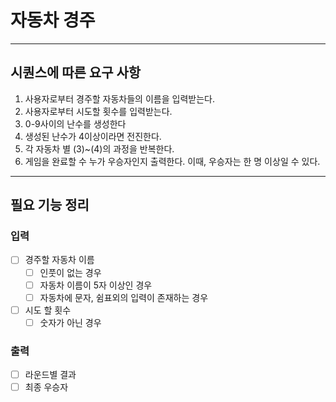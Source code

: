 # 자동차 경주
____ 
## 시퀀스에 따른 요구 사항
1. 사용자로부터 경주할 자동차들의 이름을 입력받는다.
2. 사용자로부터 시도할 횟수를 입력받는다. 
3. 0-9사이의 난수를 생성한다
4. 생성된 난수가 4이상이라면 전진한다. 
5. 각 자동차 별 (3)~(4)의 과정을 반복한다. 
6. 게임을 완료할 수 누가 우승자인지 출력한다. 이때, 우승자는 한 명 이상일 수 있다.

____

## 필요 기능 정리
### 입력
- [ ] 경주할 자동차 이름
  - [ ] 인풋이 없는 경우
  - [ ] 자동차 이름이 5자 이상인 경우
  - [ ] 자동차에 문자, 쉼표외의 입력이 존재하는 경우
- [ ] 시도 할 횟수
  - [ ] 숫자가 아닌 경우

### 출력
- [ ] 라운드별 결과
- [ ] 최종 우승자
